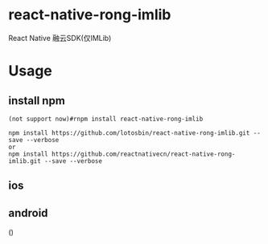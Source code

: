 # react-native-rong-imlib
React Native 融云SDK(仅IMLib)

# Usage

## install npm
```
(not support now)#rnpm install react-native-rong-imlib
```
```
npm install https://github.com/lotosbin/react-native-rong-imlib.git --save --verbose
or
npm install https://github.com/reactnativecn/react-native-rong-imlib.git --save --verbose
```

## ios

## android
()
